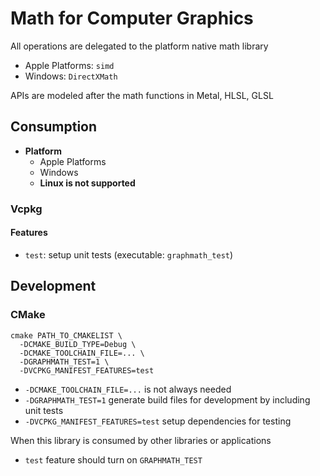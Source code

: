# Math for Computer Graphics

All operations are delegated to the platform native math library

- Apple Platforms: `simd`
- Windows: `DirectXMath`

APIs are modeled after the math functions in Metal, HLSL, GLSL

## Consumption

- **Platform**
  - Apple Platforms
  - Windows
  - **Linux is not supported**

### Vcpkg

#### Features

- `test`: setup unit tests (executable: `graphmath_test`)

## Development

### CMake

```
cmake PATH_TO_CMAKELIST \
  -DCMAKE_BUILD_TYPE=Debug \
  -DCMAKE_TOOLCHAIN_FILE=... \
  -DGRAPHMATH_TEST=1 \
  -DVCPKG_MANIFEST_FEATURES=test
```

- `-DCMAKE_TOOLCHAIN_FILE=...` is not always needed
- `-DGRAPHMATH_TEST=1` generate build files for development by including unit tests
- `-DVCPKG_MANIFEST_FEATURES=test` setup dependencies for testing

When this library is consumed by other libraries or applications

- `test` feature should turn on `GRAPHMATH_TEST`
